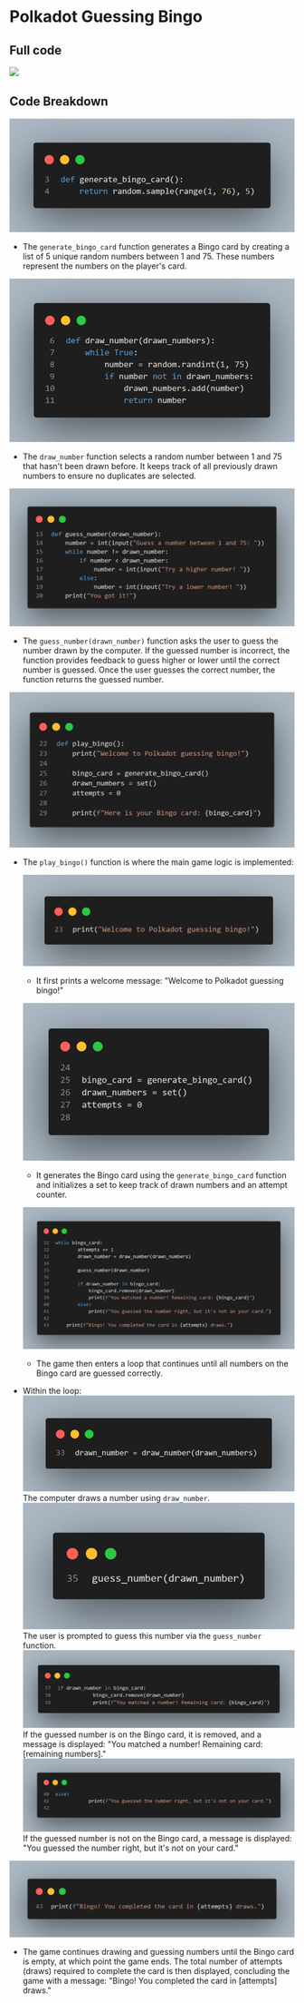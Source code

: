# Polkadot Guessing Bingo
## Full code
![](/image/image13.png)

## Code Breakdown
![](image/image1.png)
   - The `generate_bingo_card` function generates a Bingo card by creating a list of 5 unique random numbers between 1 and 75. These numbers represent the numbers on the player's card.

![](image/image2.png)
   - The `draw_number` function selects a random number between 1 and 75 that hasn't been drawn before. It keeps track of all previously drawn numbers to ensure no duplicates are selected.

![](image/image3.png)
   - The `guess_number(drawn_number)` function asks the user to guess the number drawn by the computer. If the guessed number is incorrect, the function provides feedback to guess higher or lower until the correct number is guessed. Once the user guesses the correct number, the function returns the guessed number.

![](image/image4.png)
   - The `play_bingo()` function is where the main game logic is implemented:

      ![](image/image5.png) 
      - It first prints a welcome message: "Welcome to Polkadot guessing bingo!"

      ![](image/image6.png) 
      - It generates the Bingo card using the `generate_bingo_card` function and initializes a set to keep track of drawn numbers and an attempt counter.
      
      ![](image/image7.png) 
      - The game then enters a loop that continues until all numbers on the Bingo card are guessed correctly.

   - Within the loop:
      ![](image/image8.png) 
      The computer draws a number using `draw_number`.
      ![](image/image9.png) 
      The user is prompted to guess this number via the `guess_number` function.
      ![](image/image10.png) 
      If the guessed number is on the Bingo card, it is removed, and a message is displayed: "You matched a number! Remaining card: [remaining numbers]."
      ![](image/image11.png) 
      If the guessed number is not on the Bingo card, a message is displayed: "You guessed the number right, but it's not on your card."

![](image/image12.png)
   - The game continues drawing and guessing numbers until the Bingo card is empty, at which point the game ends. The total number of attempts (draws) required to complete the card is then displayed, concluding the game with a message: "Bingo! You completed the card in [attempts] draws."